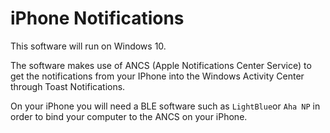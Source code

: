 # iPhone Notifications

This software will run on Windows 10.

The software makes use of ANCS (Apple Notifications Center Service) to get the notifications 
from your IPhone into the Windows Activity Center through Toast Notifications.

On your iPhone you will need a BLE software such as `LightBlue`or `Aha NP` in order to bind 
your computer to the ANCS on your iPhone.
